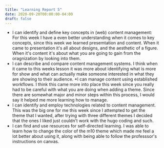 ```yaml
---
title: "Learning Report 5"
date: 2020-09-20T00:00:00-04:00
draft: false
---
```


* I can identify and define key concepts in (web) content management:
For this week I have a even better understanding when it comes to key concepts, since this week we learned presemtation and content. When it came to presentation it's all about designs, and the aesthetic of a figure. When it's content it's about what you are going to gain from the oragnization by looking into them. 
* I can describe and compare content management systems.
I think when it came to this weeks lesson it was more about identifying what is more for show and what can actually make someone interested in what they are showing to their audience. 
*I can manage content using established workflows.
I think this came more into place this week since you really had to be careful with what you are doing when adding a theme. Since there are somewhat major and minor steps within this process, I would say it helped me more learning how to manage.
* I can identify and employ technologies related to content management.
This was the big one for me this week since I attempted to get the theme that I wanted, after trying with three different themes I decided that the ones I liked just couldn't work with the hugo coding and such. 
* I can find and use resources for self-directed learning.
I was able to learn how to change the color of the m10 theme which made me feel a lot better about using it, along with being able to follow the professsor's instructions on canvas. 
